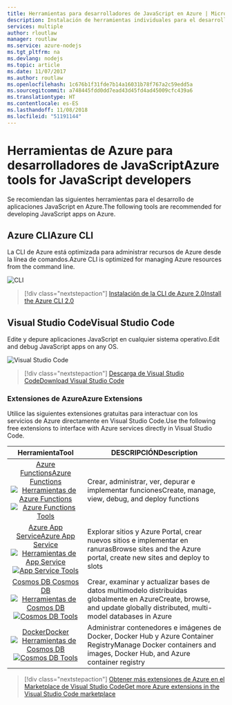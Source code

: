 ```yaml
---
title: Herramientas para desarrolladores de JavaScript en Azure | Microsoft Docs
description: Instalación de herramientas individuales para el desarrollo en JavaScript en Azure
services: multiple
author: rloutlaw
manager: routlaw
ms.service: azure-nodejs
ms.tgt_pltfrm: na
ms.devlang: nodejs
ms.topic: article
ms.date: 11/07/2017
ms.author: routlaw
ms.openlocfilehash: 1c676b1f31fde7b14a16031b78f767a2c59edd5a
ms.sourcegitcommit: a748445fdd0dd7ead43d45fd4ad45009cfc439a6
ms.translationtype: HT
ms.contentlocale: es-ES
ms.lasthandoff: 11/08/2018
ms.locfileid: "51191144"
---
```

# <a name="azure-tools-for-javascript-developers"></a><span data-ttu-id="3220a-103">Herramientas de Azure para desarrolladores de JavaScript</span><span class="sxs-lookup"><span data-stu-id="3220a-103">Azure tools for JavaScript developers</span></span>
<span data-ttu-id="3220a-104">Se recomiendan las siguientes herramientas para el desarrollo de aplicaciones JavaScript en Azure.</span><span class="sxs-lookup"><span data-stu-id="3220a-104">The following tools are recommended for developing JavaScript apps on Azure.</span></span>

## <a name="azure-cli"></a><span data-ttu-id="3220a-105">Azure CLI</span><span class="sxs-lookup"><span data-stu-id="3220a-105">Azure CLI</span></span>
<span data-ttu-id="3220a-106">La CLI de Azure está optimizada para administrar recursos de Azure desde la línea de comandos.</span><span class="sxs-lookup"><span data-stu-id="3220a-106">Azure CLI is optimized for managing Azure resources from the command line.</span></span>

![CLI](media/node-azure-tools/cli.png)
 
> [!div class="nextstepaction"]
> [<span data-ttu-id="3220a-108">Instalación de la CLI de Azure 2.0</span><span class="sxs-lookup"><span data-stu-id="3220a-108">Install the Azure CLI 2.0</span></span>](https://docs.microsoft.com/cli/azure/install-az-cli2)

## <a name="visual-studio-code"></a><span data-ttu-id="3220a-109">Visual Studio Code</span><span class="sxs-lookup"><span data-stu-id="3220a-109">Visual Studio Code</span></span>
<span data-ttu-id="3220a-110">Edite y depure aplicaciones JavaScript en cualquier sistema operativo.</span><span class="sxs-lookup"><span data-stu-id="3220a-110">Edit and debug JavaScript apps on any OS.</span></span>

![Visual Studio Code](media/node-azure-tools/vs-code.png)

> [!div class="nextstepaction"]
> [<span data-ttu-id="3220a-112">Descarga de Visual Studio Code</span><span class="sxs-lookup"><span data-stu-id="3220a-112">Download Visual Studio Code</span></span>](https://code.visualstudio.com)

### <a name="azure-extensions"></a><span data-ttu-id="3220a-113">Extensiones de Azure</span><span class="sxs-lookup"><span data-stu-id="3220a-113">Azure Extensions</span></span>
<span data-ttu-id="3220a-114">Utilice las siguientes extensiones gratuitas para interactuar con los servicios de Azure directamente en Visual Studio Code.</span><span class="sxs-lookup"><span data-stu-id="3220a-114">Use the following free extensions to interface with Azure services directly in Visual Studio Code.</span></span>

| <span data-ttu-id="3220a-115">Herramienta</span><span class="sxs-lookup"><span data-stu-id="3220a-115">Tool</span></span> | <span data-ttu-id="3220a-116">DESCRIPCIÓN</span><span class="sxs-lookup"><span data-stu-id="3220a-116">Description</span></span>  |
|:---------:|---------|
| [<span data-ttu-id="3220a-117">Azure Functions</span><span class="sxs-lookup"><span data-stu-id="3220a-117">Azure Functions</span></span>](https://marketplace.visualstudio.com/items?itemName=ms-azuretools.vscode-azurefunctions) <br> <span data-ttu-id="3220a-118">[![Herramientas de Azure Functions](media/node-azure-tools/icon-azure-functions.png)](https://marketplace.visualstudio.com/items?itemName=ms-azuretools.vscode-azurefunctions)</span><span class="sxs-lookup"><span data-stu-id="3220a-118">[![Azure Functions Tools](media/node-azure-tools/icon-azure-functions.png)](https://marketplace.visualstudio.com/items?itemName=ms-azuretools.vscode-azurefunctions)</span></span> | <span data-ttu-id="3220a-119">Crear, administrar, ver, depurar e implementar funciones</span><span class="sxs-lookup"><span data-stu-id="3220a-119">Create, manage, view, debug, and deploy functions</span></span>|
| [<span data-ttu-id="3220a-120">Azure App Service</span><span class="sxs-lookup"><span data-stu-id="3220a-120">Azure App Service</span></span>](https://marketplace.visualstudio.com/items?itemName=ms-azuretools.vscode-azureappservice) <br> <span data-ttu-id="3220a-121">[![Herramientas de App Service](media/node-azure-tools/icon-azure-app-service.png)](https://marketplace.visualstudio.com/items?itemName=ms-azuretools.vscode-azureappservice)</span><span class="sxs-lookup"><span data-stu-id="3220a-121">[![App Service Tools](media/node-azure-tools/icon-azure-app-service.png)](https://marketplace.visualstudio.com/items?itemName=ms-azuretools.vscode-azureappservice)</span></span> | <span data-ttu-id="3220a-122">Explorar sitios y Azure Portal, crear nuevos sitios e implementar en ranuras</span><span class="sxs-lookup"><span data-stu-id="3220a-122">Browse sites and the Azure portal, create new sites and deploy to slots</span></span> |
| [<span data-ttu-id="3220a-123">Cosmos DB </span><span class="sxs-lookup"><span data-stu-id="3220a-123">Cosmos DB </span></span>](https://marketplace.visualstudio.com/items?itemName=ms-azuretools.vscode-cosmosdb)  <br> <span data-ttu-id="3220a-124">[![Herramientas de Cosmos DB](media/node-azure-tools/icon-cosmos-db.png)](https://marketplace.visualstudio.com/items?itemName=ms-azuretools.vscode-cosmosdb)</span><span class="sxs-lookup"><span data-stu-id="3220a-124">[![Cosmos DB Tools](media/node-azure-tools/icon-cosmos-db.png)](https://marketplace.visualstudio.com/items?itemName=ms-azuretools.vscode-cosmosdb)</span></span>| <span data-ttu-id="3220a-125">Crear, examinar y actualizar bases de datos multimodelo distribuidas globalmente en Azure</span><span class="sxs-lookup"><span data-stu-id="3220a-125">Create, browse, and update globally distributed, multi-model databases in Azure</span></span> |
| [<span data-ttu-id="3220a-126">Docker</span><span class="sxs-lookup"><span data-stu-id="3220a-126">Docker</span></span>](https://marketplace.visualstudio.com/items?itemName=formulahendry.docker-explorer)   <br> <span data-ttu-id="3220a-127">[![Herramientas de Cosmos DB](media/node-azure-tools/icon-docker.png)](https://marketplace.visualstudio.com/items?itemName=formulahendry.docker-explorer)</span><span class="sxs-lookup"><span data-stu-id="3220a-127">[![Cosmos DB Tools](media/node-azure-tools/icon-docker.png)](https://marketplace.visualstudio.com/items?itemName=formulahendry.docker-explorer)</span></span>| <span data-ttu-id="3220a-128">Administrar contenedores e imágenes de Docker, Docker Hub y Azure Container Registry</span><span class="sxs-lookup"><span data-stu-id="3220a-128">Manage Docker containers and images, Docker Hub, and Azure container registry</span></span> |

> [!div class="nextstepaction"]
> [<span data-ttu-id="3220a-129">Obtener más extensiones de Azure en el Marketplace de Visual Studio Code</span><span class="sxs-lookup"><span data-stu-id="3220a-129">Get more Azure extensions in the Visual Studio Code marketplace</span></span>](https://marketplace.visualstudio.com/search?term=azure&target=VSCode&category=All%20categories&sortBy=Relevance)